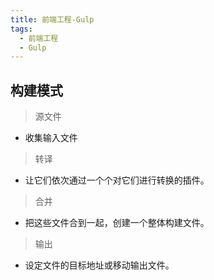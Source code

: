 ```yaml
---
title: 前端工程-Gulp
tags:
  - 前端工程
  - Gulp
---
```


## 构建模式
> 源文件
* 收集输入文件
> 转译
* 让它们依次通过一个个对它们进行转换的插件。
> 合并
* 把这些文件合到一起，创建一个整体构建文件。
> 输出
* 设定文件的目标地址或移动输出文件。
